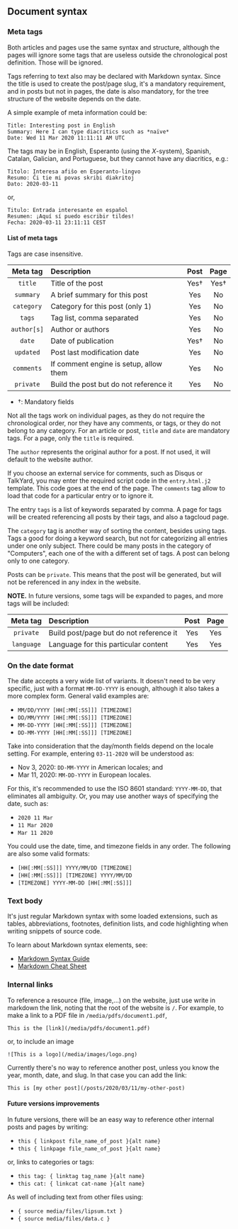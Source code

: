<!-- vim: set ft=markdown fenc=utf-8 tw=72 nowrap: -->
<!-- Version: pynfact-1.0.2.dev4 -->

Document syntax
---------------

### Meta tags

Both articles and pages use the same syntax and structure, although the
pages will ignore some tags that are useless outside the chronological
post definition.  Those will be ignored.

Tags referring to text also may be declared with Markdown syntax.  Since
the title is used to create the post/page slug, it's a mandatory
requirement, and in posts but not in pages, the date is also mandatory,
for the tree structure of the website depends on the date.

A simple example of meta information could be:

    Title: Interesting post in English
    Summary: Here I can type diacritics such as *naïve*
    Date: Wed 11 Mar 2020 11:11:11 AM UTC


The tags may be in English, Esperanto (using the *X*-system), Spanish,
Catalan, Galician, and Portuguese, but they cannot have any diacritics,
e.g.:

    Titolo: Interesa afiŝo en Esperanto-lingvo
    Resumo: Ĉi tie mi povas skribi diakritoj
    Dato: 2020-03-11

or,

    Titulo: Entrada interesante en español
    Resumen: ¡Aquí sí puedo escribir tildes!
    Fecha: 2020-03-11 23:11:11 CEST

#### List of meta tags

Tags are case insensitive.

| Meta tag    | Description                            | Post | Page |
|:-----------:|:---------------------------------------|:----:|:----:|
| `title`     | Title of the post                      | Yes† | Yes† |
| `summary`   | A brief summary for this post          | Yes  | No   |
| `category`  | Category for this post (only 1)        | Yes  | No   |
| `tags`      | Tag list, comma separated              | Yes  | No   |
| `author[s]` | Author or authors                      | Yes  | No   |
| `date`      | Date of publication                    | Yes† | No   |
| `updated`   | Post last modification date            | Yes  | No   |
| `comments`  | If comment engine is setup, allow them | Yes  | No   |
| `private`   | Build the post but do not reference it | Yes  | No   |

  * †: Mandatory fields

Not all the tags work on individual pages, as they do not require the
chronological order, nor they have any comments, or tags, or they do not
belong to any category.  For an article or post, `title` and `date` are
mandatory tags.  For a page, only the `title` is required.

The `author` represents the original author for a post.  If not used,
it will default to the website author.

If you choose an external service for comments, such as Disqus or
TalkYard, you may enter the required script code in the `entry.html.j2`
template.  This code goes at the end of the page.  The `comments` tag
allow to load that code for a particular entry or to ignore it.

The entry `tags` is a list of keywords separated by comma.  A page
for tags will be created referencing all posts by their tags, and also a
tagcloud page.

The `category` tag is another way of sorting the content, besides using
tags.  Tags a good for doing a keyword search, but not for categorizing
all entries under one only subject.  There could be many posts in the
category of "Computers", each one of the with a different set of tags.
A post can belong only to one category.

Posts can be `private`.  This means that the post will be generated, but
will not be referenced in any index in the website.

**NOTE.**  In future versions, some tags will be expanded to pages, and
more tags will be included:

| Meta tag    | Description                              | Post | Page |
|:-----------:|:---------------------------------------- |:----:|:----:|
| `private`   | Build post/page but do not reference it  | Yes  | Yes  |
| `language`  | Language for this particular content     | Yes  | Yes  |

### On the date format

The date accepts a very wide list of variants.  It doesn't need to be
very specific, just with a format `MM-DD-YYYY` is enough, although it
also takes a more complex form.  General valid examples are:

  * `MM/DD/YYYY [HH[:MM[:SS]]] [TIMEZONE]`
  * `DD/MM/YYYY [HH[:MM[:SS]]] [TIMEZONE]`
  * `MM-DD-YYYY [HH[:MM[:SS]]] [TIMEZONE]`
  * `DD-MM-YYYY [HH[:MM[:SS]]] [TIMEZONE]`

Take into consideration that the day/month fields depend on the locale
setting. For example, entering `03-11-2020` will be understood as:

  * Nov  3, 2020: `DD-MM-YYYY` in American locales; and
  * Mar 11, 2020: `MM-DD-YYYY` in European locales.

For this, it's recommended to use the ISO 8601 standard: `YYYY-MM-DD`,
that eliminates all ambiguity.  Or, you may use another ways of
specifying the date, such as:

  * `2020 11 Mar`
  * `11 Mar 2020`
  * `Mar 11 2020`

You could use the date, time, and timezone fields in any order.  The
following are also some valid formats:

  * `[HH[:MM[:SS]]] YYYY/MM/DD [TIMEZONE]`
  * `[HH[:MM[:SS]]] [TIMEZONE] YYYY/MM/DD`
  * `[TIMEZONE] YYYY-MM-DD [HH[:MM[:SS]]]`

### Text body

It's just regular Markdown syntax with some loaded extensions, such as
tables, abbreviations, footnotes, definition lists, and code
highlighting when writing snippets of source code.

To learn about Markdown syntax elements, see:

  * [Markdown Syntax Guide][mdownref1]
  * [Markdown Cheat Sheet][mdownref2]

### Internal links

To reference a resource (file, image,...) on the website, just use write
in markdown the link, noting that the root of the website is `/`.   For
example, to make a link to a PDF file in `/media/pdfs/document1.pdf`,

    This is the [link](/media/pdfs/document1.pdf)

or, to include an image

    ![This is a logo](/media/images/logo.png)

Currently there's no way to reference another post, unless you know the
year, month, date, and slug.  In that case you can add the link:

    This is [my other post](/posts/2020/03/11/my-other-post)

#### Future versions improvements

In future versions, there will be an easy way to reference other
internal posts and pages by writing:

  * `this { linkpost file_name_of_post }{alt name}`
  * `this { linkpage file_name_of_post }{alt name}`

or, links to categories or tags:

  * `this tag: { linktag tag_name }{alt name}`
  * `this cat: { linkcat cat-name }{alt name}`

As well of including text from other files using:

  * `{ source media/files/lipsum.txt }`
  * `{ source media/files/data.c }`


[mdownref1]: https://sourceforge.net/p/digitalsign/wiki/markdown_syntax/
[mdownref2]: https://www.markdownguide.org/cheat-sheet/ 

